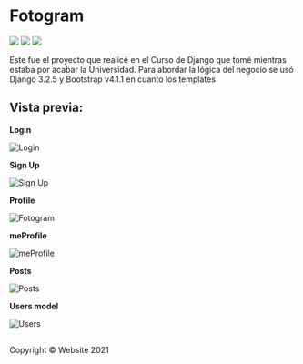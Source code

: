 # Fotogram

![](https://img.shields.io/github/stars/perezgarridogilb/Fotogram) ![](https://img.shields.io/github/forks/perezgarridogilb/Fotogram) ![](https://img.shields.io/github/tag/perezgarridogilb/Fotogram)

Este fue el proyecto que realicé en el Curso de Django que tomé mientras estaba por acabar la Universidad. Para abordar la lógica del negocio se usó Django 3.2.5 y Bootstrap v4.1.1 en cuanto los templates

## Vista previa:

**Login**

![Login](https://user-images.githubusercontent.com/56992179/139810823-df542a87-2aff-4d1d-aefd-27220f0be9ff.png)

**Sign Up**

![Sign Up](https://user-images.githubusercontent.com/56992179/139810919-7a4d4367-f5f3-47ca-8262-b1aa8dd4faa2.png)

**Profile**

![Fotogram](https://user-images.githubusercontent.com/56992179/139792233-8dc6a364-4051-4f09-b001-25e3cf653f45.png)

**meProfile**

![meProfile](https://user-images.githubusercontent.com/56992179/139813004-685c8179-4187-484c-bf97-b7c673357653.png)

**Posts**

![Posts](https://user-images.githubusercontent.com/56992179/139812567-57663f1b-f2ca-48a8-a8ad-756b2f0f647e.png)

**Users model**

![Users](https://user-images.githubusercontent.com/56992179/139812687-acf934cc-d70f-4934-b176-9e37b3242917.png)

##

Copyright © Website 2021
